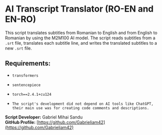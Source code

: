 # AI Transcript Translator (RO-EN and EN-RO)

This script translates subtitles from Romanian to English and from English to Romanian by using the M2M100 AI model.
The script reads subtitles from a `.srt` file, translates each subtitle line, and writes the translated subtitles to a new `.srt` file.

## Requirements:

- `transformers`
- `sentencepiece`
- `torch==2.4.1+cu124`



- `The script's development did not depend on AI tools like ChatGPT, their main use was for creating code comments and descriptions.`



**Script Developer:** Gabriel Mihai Sandu  
**GitHub Profile:** [https://github.com/Gabrieliam42](https://github.com/Gabrieliam42)
